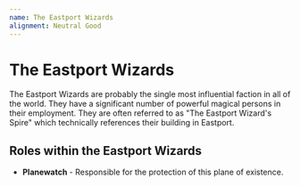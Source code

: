 ```yaml
---
name: The Eastport Wizards
alignment: Neutral Good
---
```

# The Eastport Wizards
The Eastport Wizards are probably the single most influential faction in all of the world.  They have a significant number of powerful magical persons in their employment.  They are often referred to as "The Eastport Wizard's Spire" which technically references their building in Eastport.

## Roles within the Eastport Wizards
* **Planewatch** - Responsible for the protection of this plane of existence.
